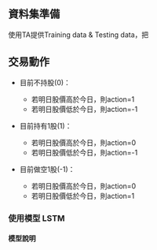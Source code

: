 ## 資料集準備
使用TA提供Training data & Testing data，把

## 交易動作
* 目前不持股(0)：
    * 若明日股價高於今日，則action=1
    * 若明日股價低於今日，則action=-1

* 目前持有1股(1)：
    * 若明日股價高於今日，則action=0
    * 若明日股價低於今日，則action=-1
    
* 目前做空1股(-1)：
    * 若明日股價高於今日，則action=0
    * 若明日股價低於今日，則action=1
    

### 使用模型 LSTM
#### 模型說明